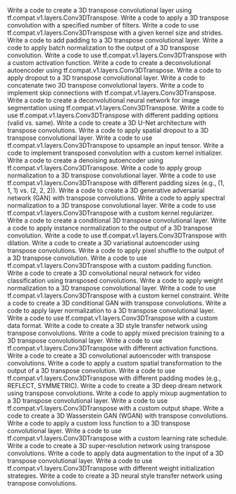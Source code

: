 Write a code to create a 3D transpose convolutional layer using tf.compat.v1.layers.Conv3DTranspose.
Write a code to apply a 3D transpose convolution with a specified number of filters.
Write a code to use tf.compat.v1.layers.Conv3DTranspose with a given kernel size and strides.
Write a code to add padding to a 3D transpose convolutional layer.
Write a code to apply batch normalization to the output of a 3D transpose convolution.
Write a code to use tf.compat.v1.layers.Conv3DTranspose with a custom activation function.
Write a code to create a deconvolutional autoencoder using tf.compat.v1.layers.Conv3DTranspose.
Write a code to apply dropout to a 3D transpose convolutional layer.
Write a code to concatenate two 3D transpose convolutional layers.
Write a code to implement skip connections with tf.compat.v1.layers.Conv3DTranspose.
Write a code to create a deconvolutional neural network for image segmentation using tf.compat.v1.layers.Conv3DTranspose.
Write a code to use tf.compat.v1.layers.Conv3DTranspose with different padding options (valid vs. same).
Write a code to create a 3D U-Net architecture with transpose convolutions.
Write a code to apply spatial dropout to a 3D transpose convolutional layer.
Write a code to use tf.compat.v1.layers.Conv3DTranspose to upsample an input tensor.
Write a code to implement transposed convolution with a custom kernel initializer.
Write a code to create a denoising autoencoder using tf.compat.v1.layers.Conv3DTranspose.
Write a code to apply group normalization to a 3D transpose convolutional layer.
Write a code to use tf.compat.v1.layers.Conv3DTranspose with different padding sizes (e.g., (1, 1, 1) vs. (2, 2, 2)).
Write a code to create a 3D generative adversarial network (GAN) with transpose convolutions.
Write a code to apply spectral normalization to a 3D transpose convolutional layer.
Write a code to use tf.compat.v1.layers.Conv3DTranspose with a custom kernel regularizer.
Write a code to create a conditional 3D transpose convolutional layer.
Write a code to apply instance normalization to the output of a 3D transpose convolution.
Write a code to use tf.compat.v1.layers.Conv3DTranspose with dilation.
Write a code to create a 3D variational autoencoder using transpose convolutions.
Write a code to apply pixel shuffle to the output of a 3D transpose convolution.
Write a code to use tf.compat.v1.layers.Conv3DTranspose with a custom padding function.
Write a code to create a 3D convolutional neural network for video classification using transposed convolutions.
Write a code to apply weight normalization to a 3D transpose convolutional layer.
Write a code to use tf.compat.v1.layers.Conv3DTranspose with a custom kernel constraint.
Write a code to create a 3D conditional GAN with transpose convolutions.
Write a code to apply layer normalization to a 3D transpose convolutional layer.
Write a code to use tf.compat.v1.layers.Conv3DTranspose with a custom data format.
Write a code to create a 3D style transfer network using transpose convolutions.
Write a code to apply mixed precision training to a 3D transpose convolutional layer.
Write a code to use tf.compat.v1.layers.Conv3DTranspose with different activation functions.
Write a code to create a 3D convolutional autoencoder with transpose convolutions.
Write a code to apply a custom spatial transformation to the output of a 3D transpose convolution.
Write a code to use tf.compat.v1.layers.Conv3DTranspose with different padding modes (e.g., REFLECT, SYMMETRIC).
Write a code to create a 3D deep dream network using transpose convolutions.
Write a code to apply mixup augmentation to a 3D transpose convolutional layer.
Write a code to use tf.compat.v1.layers.Conv3DTranspose with a custom output shape.
Write a code to create a 3D Wasserstein GAN (WGAN) with transpose convolutions.
Write a code to apply a custom loss function to a 3D transpose convolutional layer.
Write a code to use tf.compat.v1.layers.Conv3DTranspose with a custom learning rate schedule.
Write a code to create a 3D super-resolution network using transpose convolutions.
Write a code to apply data augmentation to the input of a 3D transpose convolutional layer.
Write a code to use tf.compat.v1.layers.Conv3DTranspose with different weight initialization strategies.
Write a code to create a 3D neural style transfer network using transpose convolutions.